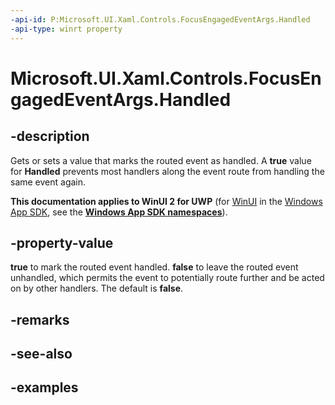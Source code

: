 ```yaml
---
-api-id: P:Microsoft.UI.Xaml.Controls.FocusEngagedEventArgs.Handled
-api-type: winrt property
---
```


<!-- Property syntax.
public bool Handled { get;  set; }
-->

# Microsoft.UI.Xaml.Controls.FocusEngagedEventArgs.Handled

## -description
Gets or sets a value that marks the routed event as handled. A **true** value for **Handled** prevents most handlers along the event route from handling the same event again.

**This documentation applies to WinUI 2 for UWP** (for [WinUI](/windows/apps/winui/winui3/) in the [Windows App SDK](/windows/apps/windows-app-sdk/), see the **[Windows App SDK namespaces](/windows/windows-app-sdk/api/winrt/)**).

## -property-value
**true** to mark the routed event handled. **false** to leave the routed event unhandled, which permits the event to potentially route further and be acted on by other handlers. The default is **false**.

## -remarks

## -see-also

## -examples

